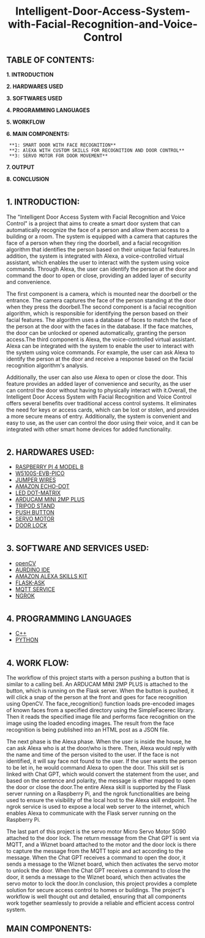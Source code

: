 <h1 align="center">Intelligent-Door-Access-System-with-Facial-Recognition-and-Voice-Control</h1>

## TABLE OF CONTENTS:

**1. INTRODUCTION**

**2. HARDWARES USED**

**3. SOFTWARES USED**

**4. PROGRAMMING LANGUAGES**

**5. WORKFLOW**

**6. MAIN COMPONENTS:**
      
     **1: SMART DOOR WITH FACE RECOGNITION**
     **2: AlEXA WITH CUSTOM SKILLS FOR RECOGNITION AND DOOR CONTROL**
     **3: SERVO MOTOR FOR DOOR MOVEMENT**

**7. OUTPUT**

**8. CONCLUSION**

#

## **1. INTRODUCTION:**

The "Intelligent Door Access System with Facial Recognition and Voice Control" is a project that aims to create a smart door system that can automatically recognize the face of a person and allow them access to a building or a room. The system is equipped with a camera that captures the face of a person when they ring the doorbell, and a facial recognition algorithm that identifies the person based on their unique facial features.In addition, the system is integrated with Alexa, a voice-controlled virtual assistant, which enables the user to interact with the system using voice commands. Through Alexa, the user can identify the person at the door and command the door to open or close, providing an added layer of security and convenience.

The first component is a camera, which is mounted near the doorbell or the entrance. The camera captures the face of the person standing at the door when they press the doorbell.The second component is a facial recognition algorithm, which is responsible for identifying the person based on their facial features. The algorithm uses a database of faces to match the face of the person at the door with the faces in the database. If the face matches, the door can be unlocked or opened automatically, granting the person access.The third component is Alexa, the voice-controlled virtual assistant. Alexa can be integrated with the system to enable the user to interact with the system using voice commands. For example, the user can ask Alexa to identify the person at the door and receive a response based on the facial recognition algorithm's analysis.

Additionally, the user can also use Alexa to open or close the door. This feature provides an added layer of convenience and security, as the user can control the door without having to physically interact with it.Overall, the Intelligent Door Access System with Facial Recognition and Voice Control offers several benefits over traditional access control systems. It eliminates the need for keys or access cards, which can be lost or stolen, and provides a more secure means of entry. Additionally, the system is convenient and easy to use, as the user can control the door using their voice, and it can be integrated with other smart home devices for added functionality.

#

## **2. HARDWARES USED:**

- [RASPBERRY PI 4 MODEL B](https://www.hackster.io/raspberry-pi/products/raspberry-pi-4-model-b)
- [W5100S-EVB-PICO](https://www.hackster.io/wiznet/products/w5100s-evb-pico1)
- [JUMPER WIRES](https://www.hackster.io/diyables/products/jumper-wires)
- [AMAZON ECHO-DOT](https://www.hackster.io/amazon-alexa/products/echo-dot)
- [LED DOT-MATRIX](https://www.hackster.io/diyables/products/led-matrix-4-in-1-32x8)
- [ARDUCAM MINI 2MP PLUS](https://www.arducam.com/product/arducam-2mp-spi-camera-b0067-arduino/)
- [TRIPOD STAND](https://www.amazon.in/AmazonBasics-WT0352G-Lightweight-Mini-Tripod/dp/B00M78G2VO/ref=asc_df_B00M78G2VO/?tag=googleshopdes-21&linkCode=df0&hvadid=396988520763&hvpos=&hvnetw=g&hvrand=2538694165889750999&hvpone=&hvptwo=&hvqmt=&hvdev=c&hvdvcmdl=&hvlocint=&hvlocphy=1007788&hvtargid=pla-309497986922&psc=1&ext_vrnc=hi)
- [PUSH BUTTON](https://www.hackster.io/diyables/products/button)
- [SERVO MOTOR](https://www.hackster.io/diyables/products/servo-motor-sg90-180-degree)
- [DOOR LOCK](https://www.the-diy-life.com/arduino-based-rfid-door-lock-make-your-own/)

#

## **3. SOFTWARE AND SERVICES USED:**

- [openCV](https://opencv.org/)
- [AURDINO IDE](https://www.arduino.cc/)
- [AMAZON ALEXA SKILLS KIT](https://developer.amazon.com/en-US/alexa)
- [FLASK-ASK](https://github.com/johnwheeler/flask-ask)
- [MQTT SERVICE](https://mqtt.org/)
- [NGROK](https://ngrok.com/)

#

## **4. PROGRAMMING LANGUAGES**
- [C++](https://isocpp.org/)
- [PYTHON](https://www.python.org/)

#

## **4. WORK FLOW:**

The workflow of this project starts with a person pushing a button that is similar to a calling bell. An ARDUCAM MINI 2MP PLUS is attached to the button, which is running on the Flask server. When the button is pushed, it will click a snap of the person at the front and goes for face recognition using OpenCV. The face_recognition() function loads pre-encoded images of known faces from a specified directory using the SimpleFacerec library. Then it reads the specified image file and performs face recognition on the image using the loaded encoding images. The result from the face recognition is being published into an HTML post as a JSON file.

The next phase is the Alexa phase. When the user is inside the house, he can ask Alexa who is at the door/who is there. Then, Alexa would reply with the name and time of the person visited to the user. If the face is not identified, it will say face not found to the user. If the user wants the person to be let in, he would command Alexa to open the door. This skill set is linked with Chat GPT, which would convert the statement from the user, and based on the sentence and polarity, the message is either mapped to open the door or close the door.The entire Alexa skill is supported by the Flask server running on a Raspberry Pi, and the ngrok functionalities are being used to ensure the visibility of the local host to the Alexa skill endpoint. The ngrok service is used to expose a local web server to the internet, which enables Alexa to communicate with the Flask server running on the Raspberry Pi.

The last part of this project is the servo motor Micro Servo Motor SG90 attached to the door lock. The return message from the Chat GPT is sent via MQTT, and a Wiznet board attached to the motor and the door lock is there to capture the message from the MQTT topic and act according to the message. When the Chat GPT receives a command to open the door, it sends a message to the Wiznet board, which then activates the servo motor to unlock the door. When the Chat GPT receives a command to close the door, it sends a message to the Wiznet board, which then activates the servo motor to lock the door.In conclusion, this project provides a complete solution for secure access control to homes or buildings. The project's workflow is well thought out and detailed, ensuring that all components work together seamlessly to provide a reliable and efficient access control system.

## **MAIN COMPONENTS:**




